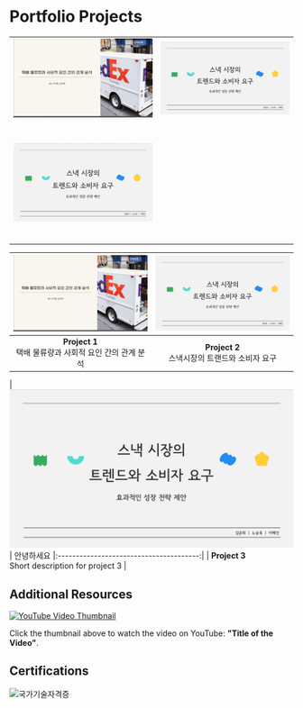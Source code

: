 # Portfolio Projects
<table>
  <tr>
    <td>
      <a href="SQL포트폴리오.pdf" style="color: white; text-decoration: none;">
        <img src="portfoilo1.png" style="width:600px;" alt="SQL 포트폴리오">
      </a>
      <br><b style="color: white;">Project 1</b><br><span style="color: white;">택배 물류량과 사회적 요인 간의 관계 분석</span>
    </td>
    <td>
      <a href="파이썬포트폴리오.pdf" style="color: white; text-decoration: none;">
        <img src="portfoilo2.png" style="width:600px;" alt="파이썬 데이터 분석 포트폴리오">
      </a>
      <br><b style="color: white;">Project 2</b><br><span style="color: white;">스낵시장의 트렌드와 소비자 요구</span>
    </td>
  </tr>
  <tr>
    <td>
      <a href="파이썬딥러닝포트폴리오.pdf" style="color: white; text-decoration: none;">
        <img src="portfoilo2.png" style="width:600px;" alt="파이썬 딥러닝 포트폴리오">
      </a>
      <br><b style="color: white;">Project 3</b><br><span style="color: white;">Short description for project 3</span>
    </td>
  </tr>
</table>

| [![SQL 포트폴리오](portfoilo1.png)](SQL포트폴리오.pdf) | [![파이썬 데이터 분석 포트폴리오](portfoilo2.png)](파이썬포트폴리오.pdf) |
|:---------------------------------------:|:---------------------------------------:|
| **Project 1**<br> 택배 물류량과 사회적 요인 간의 관계 분석 | **Project 2**<br>스낵시장의 트랜드와 소비자 요구 |

| [![파이썬 딥러닝 포트폴리오](portfoilo2.png)](파이썬딥러닝포트폴리오.pdf) | 안녕하세요
|:---------------------------------------:|
| **Project 3**<br>Short description for project 3 |

## Additional Resources

[![YouTube Video Thumbnail](https://img.youtube.com/vi/VYIz3FiTFKQ/0.jpg)](https://www.youtube.com/watch?v=VYIz3FiTFKQ)

Click the thumbnail above to watch the video on YouTube: **"Title of the Video"**.

## Certifications

![국가기술자격증](자격증1.png)
